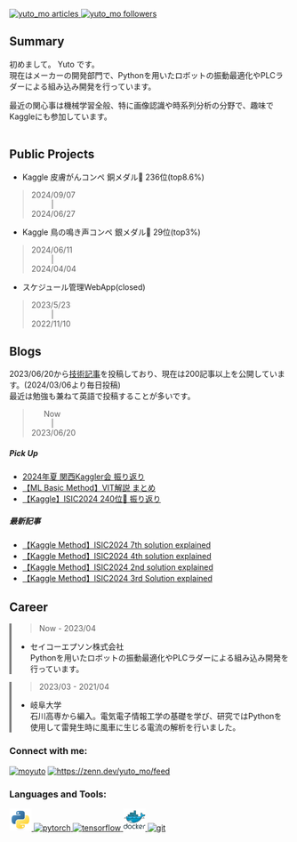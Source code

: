 <p align="left">
  <!-- <a href="https://github.com/yuto-m12">
    <img height="20" src="https://komarev.com/ghpvc/?username=yuto-m12" />
  </a>
  <a href="https://github.com/Keichan15">
    <img height="20" src="https://img.shields.io/github/followers/yuto-m12?label=follow&logo=github&style=flat" />
  </a> -->
  <!-- Like のバッジ -->
  <!-- <a href="https://zenn.dev/yuto_mo">
    <img src="https://zenn.badge.nikaera.com/s/yuto_mo/likes?style=plastic" alt="yuto_mo likes" />
  </a> -->
  <!-- Articles のバッジ -->
  <a href="https://zenn.dev/yuto_mo/articles">
    <img src="https://zenn.badge.nikaera.com/s/yuto_mo/articles?style=plastic" alt="yuto_mo articles" />
  </a>
  <!-- Followers のバッジ -->
  <a href="https://zenn.dev/yuto_mo/followers">
    <img src="https://zenn.badge.nikaera.com/s/yuto_mo/followers?style=plastic" alt="yuto_mo followers" />
  </a>

## Summary
初めまして。 Yuto です。  
現在はメーカーの開発部門で、Pythonを用いたロボットの振動最適化やPLCラダーによる組み込み開発を行っています。

最近の関心事は機械学習全般、特に画像認識や時系列分析の分野で、趣味でKaggleにも参加しています。
<br>
<br>


## Public Projects
<!-- >2024/09/07 - 2024/06/27 -->
- Kaggle 皮膚がんコンペ 銅メダル🥉 236位(top8.6%)
>2024/09/07  
>&nbsp;&nbsp;&nbsp;&nbsp;&nbsp;&nbsp;&nbsp;&nbsp;&nbsp;|  
>2024/06/27
- Kaggle 鳥の鳴き声コンペ 銀メダル🥈 29位(top3%) 
>2024/06/11  
>&nbsp;&nbsp;&nbsp;&nbsp;&nbsp;&nbsp;&nbsp;&nbsp;&nbsp;|  
>2024/04/04
- スケジュール管理WebApp(closed)
>2023/5/23  
>&nbsp;&nbsp;&nbsp;&nbsp;&nbsp;&nbsp;&nbsp;&nbsp;&nbsp;|  
>2022/11/10

## Blogs
2023/06/20から[技術記事](https://zenn.dev/yuto_mo)を投稿しており、現在は200記事以上を公開しています。(2024/03/06より毎日投稿)  
最近は勉強も兼ねて英語で投稿することが多いです。

>&nbsp;&nbsp;&nbsp;&nbsp;&nbsp;&thinsp;Now  
>&nbsp;&nbsp;&nbsp;&nbsp;&nbsp;&nbsp;&nbsp;&nbsp;&nbsp;|  
>2023/06/20
##### Pick Up

- [2024年夏 関西Kaggler会 振り返り](https://zenn.dev/yuto_mo/articles/9366013cba8d11)
- [【ML Basic Method】VIT解説 まとめ](https://zenn.dev/yuto_mo/articles/d42cce7a8441fa)
- [【Kaggle】ISIC2024 240位🥉 振り返り](https://zenn.dev/yuto_mo/articles/9366013cba8d11)


##### 最新記事
<!-- BLOG-POST-LIST:START -->
- [【Kaggle Method】ISIC2024 7th solution explained](https://zenn.dev/yuto_mo/articles/db30c57ece13b6)
- [【Kaggle Method】ISIC2024 4th solution explained](https://zenn.dev/yuto_mo/articles/8627736450dab7)
- [【Kaggle Method】ISIC2024  2nd solution explained](https://zenn.dev/yuto_mo/articles/9585f0bf4d458b)
- [【Kaggle Method】ISIC2024 3rd Solution explained](https://zenn.dev/yuto_mo/articles/d3411b501679d4)
<!-- BLOG-POST-LIST:END -->


## Career

<div style="border-left: 4px solid gray; padding-left: 10px;">

>Now - 2023/04
- セイコーエプソン株式会社   
Pythonを用いたロボットの振動最適化やPLCラダーによる組み込み開発を行っています。<br>

</div>

<div style="border-left: 4px solid gray; padding-left: 10px;">

>2023/03 - 2021/04
- 岐阜大学  
石川高専から編入。電気電子情報工学の基礎を学び、研究ではPythonを使用して雷発生時に風車に生じる電流の解析を行いました。

</div>



<h3 align="left">Connect with me:</h3>
<p align="left">
<a href="https://kaggle.com/moyuto" target="blank"><img align="center" src="https://raw.githubusercontent.com/rahuldkjain/github-profile-readme-generator/master/src/images/icons/Social/kaggle.svg" alt="moyuto" height="30" width="40" /></a>
<a href="/https://zenn.dev/yuto_mo/feed" target="blank"><img align="center" src="https://raw.githubusercontent.com/rahuldkjain/github-profile-readme-generator/master/src/images/icons/Social/rss.svg" alt="https://zenn.dev/yuto_mo/feed" height="30" width="40" /></a>
</p>
<h3 align="left">Languages and Tools:</h3>
<p align="left"> 
<a href="https://www.python.org" target="_blank" rel="noreferrer"> 
<img src="https://raw.githubusercontent.com/devicons/devicon/master/icons/python/python-original.svg" alt="python" width="40" height="40"/> 
</a> 
<a href="https://pytorch.org/" target="_blank" rel="noreferrer"> <img src="https://www.vectorlogo.zone/logos/pytorch/pytorch-icon.svg" alt="pytorch" width="40" height="40"/> 
</a> 
<a href="https://www.tensorflow.org" target="_blank" rel="noreferrer"> 
<img src="https://www.vectorlogo.zone/logos/tensorflow/tensorflow-icon.svg" alt="tensorflow" width="40" height="40"/> 
</a> 
<a href="https://www.docker.com/" target="_blank" rel="noreferrer">
<img src="https://raw.githubusercontent.com/devicons/devicon/master/icons/docker/docker-original-wordmark.svg" alt="docker" width="40" height="40"/> 
</a> 
<a href="https://git-scm.com/" target="_blank" rel="noreferrer"> 
<img src="https://www.vectorlogo.zone/logos/git-scm/git-scm-icon.svg" alt="git" width="40" height="40"/>
</a>
